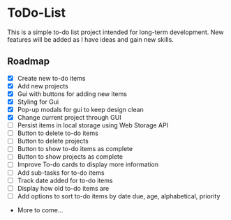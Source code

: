 # ToDo-List

This is a simple to-do list project intended for long-term development. New features will be added as I have ideas and gain new skills.

## Roadmap

* [x] Create new to-do items
* [x] Add new projects
* [x] Gui with buttons for adding new items
* [x] Styling for Gui
* [x] Pop-up modals for gui to keep design clean
* [x] Change current project through GUI
* [ ] Persist items in local storage using Web Storage API
* [ ] Button to delete to-do items
* [ ] Button to delete projects
* [ ] Button to show to-do items as complete
* [ ] Button to show projects as complete
* [ ] Improve To-do cards to display more information
* [ ] Add sub-tasks for to-do items
* [ ] Track date added for to-do items
* [ ] Display how old to-do items are
* [ ] Add options to sort to-do items by date due, age, alphabetical, priority
*  More to come...

